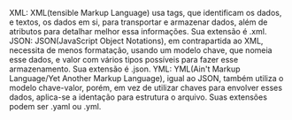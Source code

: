 XML:
    XML(tensible Markup Language) usa tags, que identificam os dados, e textos, os dados em si, para transportar e armazenar dados, além de atributos para detalhar melhor essa informações. Sua extensão é .xml.
JSON:
    JSON(JavaScript Object Notations), em contrapartida ao XML, necessita de menos formatação, usando um modelo chave, que nomeia esse dados, e valor com vários tipos possíveis para fazer esse armazenamento. Sua extensão é .json.
YML:
    YML(Ain't Markup Language/Yet Another Markup Language), igual ao JSON, também utiliza o modelo chave-valor, porém, em vez de utilizar chaves para envolver esses dados, aplica-se a identação para estrutura o arquivo. Suas extensões podem ser .yaml ou .yml.